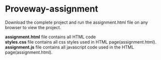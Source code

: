 # Proveway-assignment
Download the complete project and run the assignment.html file on any browser to view the project.

**assignment.html** file contains all HTML code <br />
**styles.css** file contains all css styles used in HTML page(assignment.html). <br />
**assignment.js** file contains all javascript code used in the HTML page(assignment.html).

